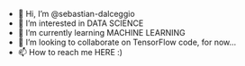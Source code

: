 - 👋 Hi, I’m @sebastian-dalceggio
- 👀 I’m interested in DATA SCIENCE
- 🌱 I’m currently learning MACHINE LEARNING
- 💞️ I’m looking to collaborate on TensorFlow code, for now...
- 📫 How to reach me HERE :)

<!---
sebastian-dalceggio/sebastian-dalceggio is a ✨ special ✨ repository because its `README.md` (this file) appears on your GitHub profile.
You can click the Preview link to take a look at your changes.
--->
